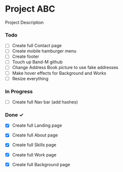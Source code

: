 # Project ABC

Project Description

### Todo

- [ ] Create full Contact page  
- [ ] Create mobile hamburger menu  
- [ ] Create footer  
- [ ] Touch up Band-M github  
- [ ] Change Address Book picture to use fake addresses  
- [ ] Make hover effects for Background and Works  
- [ ] Resize everything  

### In Progress

- [ ] Create full Nav bar (add hashes)  

### Done ✓

- [x] Create full Landing page  
- [x] Create full About page  
- [x] Create full Skills page  
- [x] Create full Work page  
- [x] Create full Background page  

